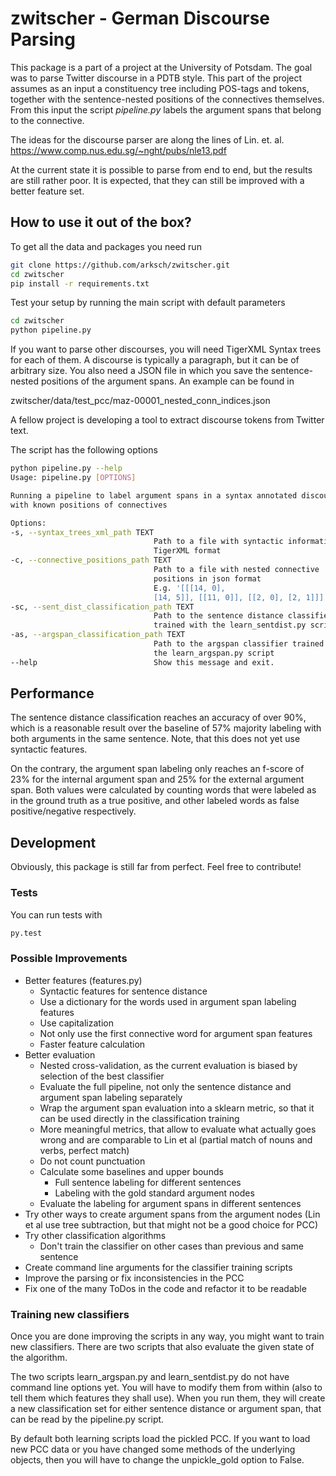 # zwitscher - German Discourse Parsing

This package is a part of a project at the University of Potsdam. The goal was
to parse Twitter discourse in a PDTB style. This part of the project assumes
as an input a constituency tree including POS-tags and tokens, together with
the sentence-nested positions of the connectives themselves. From this input
the script *pipeline.py* labels the argument spans that belong to the connective.

The ideas for the discourse parser are along the lines of Lin. et. al.
https://www.comp.nus.edu.sg/~nght/pubs/nle13.pdf

At the current state it is possible to parse from end to end,
but the results are still rather poor. It is expected, that they can still
be improved with a better feature set.

## How to use it out of the box?

To get all the data and packages you need run

   ```sh
   git clone https://github.com/arksch/zwitscher.git
   cd zwitscher
   pip install -r requirements.txt
   ```

Test your setup by running the main script with default parameters

   ```sh
   cd zwitscher
   python pipeline.py
   ```

If you want to parse other discourses, you will need TigerXML Syntax trees
for each of them.
A discourse is typically a paragraph, but it can be of arbitrary size.
You also need a JSON file in which you save the sentence-nested positions of
the argument spans. An example can be found in

zwitscher/data/test_pcc/maz-00001_nested_conn_indices.json

A fellow project is developing a tool to extract discourse tokens from 
Twitter text.

The script has the following options

  ```sh
  python pipeline.py --help
Usage: pipeline.py [OPTIONS]

  Running a pipeline to label argument spans in a syntax annotated discourse
  with known positions of connectives

Options:
  -s, --syntax_trees_xml_path TEXT
                                  Path to a file with syntactic information in
                                  TigerXML format
  -c, --connective_positions_path TEXT
                                  Path to a file with nested connective
                                  positions in json format
                                  E.g. '[[[14, 0],
                                  [14, 5]], [[11, 0]], [[2, 0], [2, 1]]]'
  -sc, --sent_dist_classification_path TEXT
                                  Path to the sentence distance classifier
                                  trained with the learn_sentdist.py script
  -as, --argspan_classification_path TEXT
                                  Path to the argspan classifier trained with
                                  the learn_argspan.py script
  --help                          Show this message and exit.
  ```

## Performance

The sentence distance classification reaches an accuracy of over 90%, which
is a reasonable result over the baseline of 57% majority labeling with both
arguments in the same sentence. Note, that this does not yet use syntactic 
features.

On the contrary, the argument span labeling only reaches an f-score of 23% for
the internal argument span and 25% for the external argument span.
Both values were calculated by counting words that were labeled as in the
ground truth as a true positive, and other labeled words as false
positive/negative respectively.

## Development

Obviously, this package is still far from perfect. Feel free to contribute!

### Tests

You can run tests with

  ```sh
  py.test
  ```

### Possible Improvements

- Better features (features.py)
  - Syntactic features for sentence distance
  - Use a dictionary for the words used in argument span labeling features
  - Use capitalization
  - Not only use the first connective word for argument span features
  - Faster feature calculation
- Better evaluation
  - Nested cross-validation, as the current evaluation is biased by selection of
the best classifier
  - Evaluate the full pipeline, not only the sentence distance and argument span
labeling separately
  - Wrap the argument span evaluation into a sklearn metric,
  so that it can be used directly in the classification training
  - More meaningful metrics, that allow to evaluate what actually goes wrong
  and are comparable to Lin et al (partial match of nouns and verbs, perfect
  match)
  - Do not count punctuation
  - Calculate some baselines and upper bounds
     - Full sentence labeling for different sentences
     - Labeling with the gold standard argument nodes
  - Evaluate the labeling for argument spans in different sentences
- Try other ways to create argument spans from the argument nodes
(Lin et al use tree subtraction, but that might not be a good choice for PCC)
- Try other classification algorithms
  - Don't train the classifier on other cases than previous and same sentence
- Create command line arguments for the classifier training scripts
- Improve the parsing or fix inconsistencies in the PCC
- Fix one of the many ToDos in the code and refactor it to be readable


### Training new classifiers

Once you are done improving the scripts in any way, you might want to train
new classifiers. There are two scripts that also evaluate the given state of 
the algorithm.

The two scripts learn_argspan.py and learn_sentdist.py do not have command line
options yet. You will have to modify them from within (also to tell them
which features they shall use). When you run them,
they will create a new classification set for either sentence distance or
argument span, that can be read by the pipeline.py script.

By default both learning scripts load the pickled PCC. If you want to load
new PCC data or you have changed some methods of the underlying objects,
then you will have to change the unpickle_gold option to False.

